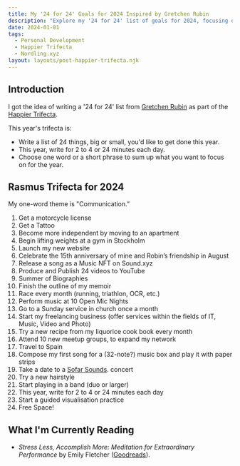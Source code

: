 ```yaml
---
title: My '24 for 24' Goals for 2024 Inspired by Gretchen Rubin
description: "Explore my '24 for 24' list of goals for 2024, focusing on personal development and creativity."
date: 2024-01-01
tags:
  - Personal Development
  - Happier Trifecta
  - Nordling.xyz
layout: layouts/post-happier-trifecta.njk
---
```


## Introduction

I got the idea of writing a '24 for 24' list from [Gretchen Rubin](https://gretchenrubin.com/podcast/463-revealed-our-24-for-24-lists-of-24-big-and-small-things-we-want-to-accomplish-in-2024/ "Listen to Gretchen Rubin discuss her 24 for 2024 list on episode 463 of the Happier Podcast") as part of the [Happier Trifecta](https://gretchenrubin.com/getting-started-the-24-for-2024-trifecta/ "Explore resources for starting your 24 for 2024 journey with the Happier Trifecta").

This year's trifecta is:
- Write a list of 24 things, big or small, you'd like to get done this year.
- This year, write for 2 to 4 or 24 minutes each day.
- Choose one word or a short phrase to sum up what you want to focus on for the year.

## Rasmus Trifecta for 2024

My one-word theme is "Communication.”

1. Get a motorcycle license
2. Get a Tattoo
3. Become more independent by moving to an apartment
4. Begin lifting weights at a gym in Stockholm
5. Launch my new website
6. Celebrate the 15th anniversary of mine and Robin’s friendship in August
7. Release a song as a Music NFT on Sound.xyz
8. Produce and Publish 24 videos to YouTube
9. Summer of Biographies
10. Finish the outline of my memoir
11. Race every month (running, triathlon, OCR, etc.)
12. Perform music at 10 Open Mic Nights
13. Go to a Sunday service in church once a month
14. Start my freelancing business (offer services within the fields of IT, Music, Video and Photo)
15. Try a new recipe from my liquorice cook book every month
16. Attend 10 new meetup groups, to expand my network
17. Travel to Spain
18. Compose my first song for a (32-note?) music box and play it with paper strips
19. Take a date to a [Sofar Sounds](https://www.sofarsounds.com/ "Discover live music experiences"). concert
20. Try a new hairstyle
21. Start playing in a band (duo or larger)
22. This year, write for 2 to 4 or 24 minutes each day
23. Start a guided visualisation practice
24. Free Space!

## What I'm Currently Reading

- *Stress Less, Accomplish More: Meditation for Extraordinary Performance* by Emily Fletcher ([Goodreads](https://www.goodreads.com/book/show/40132885-stress-less-accomplish-more "View book details")).
